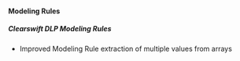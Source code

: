 
#### Modeling Rules

##### Clearswift DLP Modeling Rules

- Improved Modeling Rule extraction of multiple values from arrays
